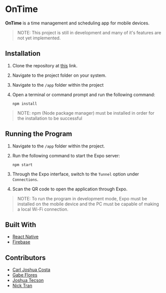 # OnTime

__OnTime__ is a time management and scheduling app for mobile devices.

> NOTE: This project is still in development and many of it's features are not yet implemented.

## Installation

1. Clone the repository at [this](https://github.com/rgabeflores/OnTime) link.

2. Navigate to the project folder on your system.

3. Navigate to the `/app` folder within the project

2. Open a terminal or command prompt and run the following command:

    `npm install`

> NOTE: npm (Node package manager) must be installed in order for the installation to be successful

## Running the Program

1. Navigate to the `/app` folder within the project.

3. Run the following command to start the Expo server:

    `npm start`

4. Through the Expo interface, switch to the `Tunnel` option under `Connections`.

5. Scan the QR code to open the application through Expo.

> NOTE: To run the program in development mode, Expo must be installed on the mobile device and the PC must be capable of making a local Wi-Fi connection.

## Built With
* [React Native](https://facebook.github.io/react-native/)
* [Firebase](https://firebase.google.com/)

## Contributors
* [Carl Joshua Costa](https://github.com/totatmeister)
* [Gabe Flores](https://github.com/rgabeflores)
* [Joshua Tecson](https://github.com/tecson27)
* [Nick Tran](https://github.com/TranNick)
